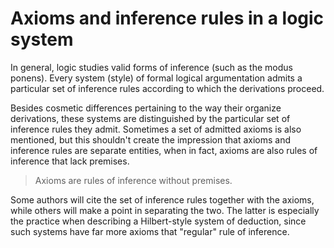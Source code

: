 # Axioms and inference rules in a logic system

In general, logic studies valid forms of inference (such as the modus ponens). Every system (style) of formal logical argumentation admits a particular set of inference rules according to which the derivations proceed.

Besides cosmetic differences pertaining to the way their organize derivations, these systems are distinguished by the particular set of inference rules they admit. Sometimes a set of admitted axioms is also mentioned, but this shouldn't create the impression that axioms and inference rules are separate entities, when in fact, axioms are also rules of inference that lack premises.

>Axioms are rules of inference without premises.

Some authors will cite the set of inference rules together with the axioms, while others will make a point in separating the two. The latter is especially the practice when describing a Hilbert-style system of deduction, since such systems have far more axioms that "regular" rule of inference.
